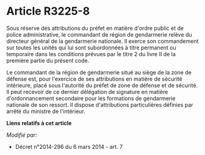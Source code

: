 # Article R3225-8

Sous réserve des attributions du préfet en matière d'ordre public et de police administrative, le commandant de région de
gendarmerie relève du directeur général de la gendarmerie nationale. Il exerce son commandement sur toutes les unités qui lui
sont subordonnées à titre permanent ou temporaire dans les conditions prévues par le titre 2 du livre II de la première
partie du présent code.

Le commandant de la région de gendarmerie situé au siège de la zone de défense est, pour l'exercice de ses attributions en
matière de sécurité intérieure, placé sous l'autorité du préfet de zone de défense et de sécurité. Il peut recevoir de ce
dernier délégation de signature en matière d'ordonnancement secondaire pour les formations de gendarmerie nationale de son
ressort. Il dispose d'attributions particulières définies par arrêté du ministre de l'intérieur.

**Liens relatifs à cet article**

_Modifié par_:

  - Décret n°2014-296 du 6 mars 2014 - art. 7
